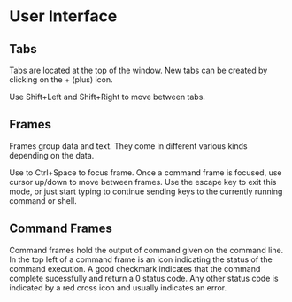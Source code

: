 User Interface
==============

Tabs
----
Tabs are located at the top of the window. New tabs can be created by clicking on the + (plus) icon.

Use Shift+Left and Shift+Right to move between tabs.


Frames
------
Frames group data and text. They come in different various kinds depending on
the data.

Use to Ctrl+Space to focus frame. Once a command frame is focused,
use cursor up/down to move between frames. Use the escape key to exit this
mode, or just start typing to continue sending keys to the currently running
command or shell.


Command Frames
--------------
Command frames hold the output of command given on the command line. In the
top left of a command frame is an icon indicating the status of the command
execution. A good checkmark indicates that the command complete sucessfully
and return a 0 status code. Any other status code is indicated by a red cross
icon and usually indicates an error.



